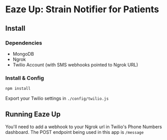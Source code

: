 # Eaze Up: Strain Notifier for Patients

## Install
### Dependencies
* MongoDB
* Ngrok
* Twilio Account (with SMS webhooks pointed to Ngrok URL)
### Install & Config
```bash
npm install
```
Export your Twilio settings in `./config/twilio.js`
## Running Eaze Up
You'll need to add a webhook to your Ngrok url in Twilio's Phone Numbers dashboard.
The POST endpoint being used in this app is `/message`

